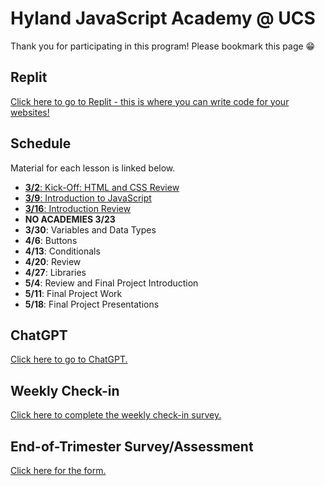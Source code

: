 # Hyland JavaScript Academy @ UCS
Thank you for participating in this program! Please bookmark this page 😁

## Replit
[Click here to go to Replit - this is where you can write code for your websites!](https://replit.com/)

## Schedule
Material for each lesson is linked below.

- [**3/2**: Kick-Off: HTML and CSS Review](HtmlCssReview/StudentDesc.md)
- [**3/9**: Introduction to JavaScript](IntroToJS/StudentDesc.md)
- [**3/16**: Introduction Review](IntroReview/StudentDesc.md)
- **NO ACADEMIES 3/23**
- **3/30**: Variables and Data Types
- **4/6**: Buttons
- **4/13**: Conditionals
- **4/20**: Review
- **4/27**: Libraries
- **5/4**: Review and Final Project Introduction
- **5/11**: Final Project Work
- **5/18**: Final Project Presentations

## ChatGPT
[Click here to go to ChatGPT.](https://chat.openai.com/)

## Weekly Check-in
[Click here to complete the weekly check-in survey.](https://forms.gle/Ax6GpB9eHtfvYnPR8)

## End-of-Trimester Survey/Assessment
[Click here for the form.](TODO)

